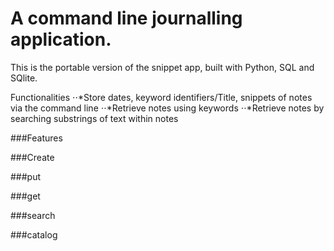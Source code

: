 # A command line journalling application. 
This is the portable version of the snippet app, built with Python, SQL and SQlite.

Functionalities
⋅⋅*Store dates, keyword identifiers/Title, snippets of notes via the command line 
⋅⋅*Retrieve notes using keywords
⋅⋅*Retrieve notes by searching substrings of text within notes

###Features

###Create

###put

###get

###search

###catalog

